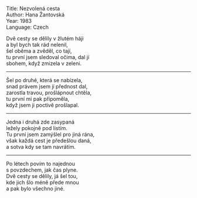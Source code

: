 Title: Nezvolená cesta  
Author: Hana Žantovská  
Year: 1983  
Language: Czech  

Dvě cesty se dělily v žlutém háji  
a byl bych tak rád nelenil,  
šel oběma a zvěděl, co tají,  
tu první jsem sledoval očima, dal jí  
sbohem, když zmizela v zeleni.  

---
Šel po druhé, která se nabízela,  
snad právem jsem jí přednost dal,  
zarostla travou, prošlápnout chtěla,  
tu první mi pak připoměla,  
když jsem ji poctivě prošlapal.  

---
Jedna i druhá zde zasypaná  
ležely pokojně pod listím.  
Tu první jsem zamýšlel pro jiná rána,  
však každá cest je předešlou daná,  
a sotva kdy se tam navrátím.  

---
Po létech povím to najednou  
s povzdechem, jak čas plyne.  
Dvě cesty se dělily, já šel tou,  
kde jich šlo méně přede mnou  
a pak bylo všechno jiné.  